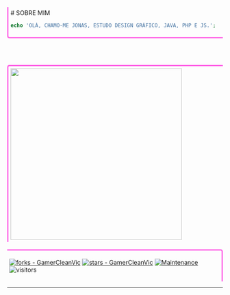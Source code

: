 <div 
style="
	border-left: solid 3px #FF67E7;
	border-bottom: solid 3px #FF67E7;
	padding: 5px;
	border-top-right-radius: none;
	border-bottom-left-radius: 5px;
"
>
# SOBRE MIM

```php
echo 'OLÁ, CHAMO-ME JONAS, ESTUDO DESIGN GRÁFICO, JAVA, PHP E JS.';
```
</div>

<br><br>
<div 
	style="
	border-left: solid 3px #FF67E7;
	border-top: solid 3px #FF67E7;
	padding: 5px;
	border-top-right-radius: none;
	border-top-left-radius: 5px;
"
>
<img width="400px" src="https://github-readme-stats.vercel.app/api/top-langs/?username=GamerCleanVic&layout=compact&theme=material-palenight" />
</div><br>

<div
	style="
		display: flex;
		flex-direction: row;
		justify-content: space-around;
		align-items: center;
		flex-wrap: wrap;
		border-right: solid 3px #FF67E7;
		border-top: solid 3px #FF67E7;
		padding: 5px;
		border-top-right-radius: 5px;
		border-bottom-left-radius: none;
	"
>

[![forks - GamerCleanVic](https://img.shields.io/github/forks/GamerCleanVic/GamerCleanVic?style=social&logo=github&logoColor=%234f0faf)]([#](https://github.com/GamerCleanVic)) [![stars - GamerCleanVic](https://img.shields.io/github/stars/GamerCleanVic/GamerCleanVic?style=social&logo=github&logoColor=%234f0faf)]([#](https://github.com/GamerCleanVic)) [![Maintenance](https://img.shields.io/maintenance/yes/2024?color=%234f0faf&label=maintened&logo=github&logoColor=%23ffffff)]([#](https://github.com/GamerCleanVic)) ![visitors](https://visitor-badge.laobi.icu/badge?page_id=[page.id](GamerCleanVic))

</div>

------
